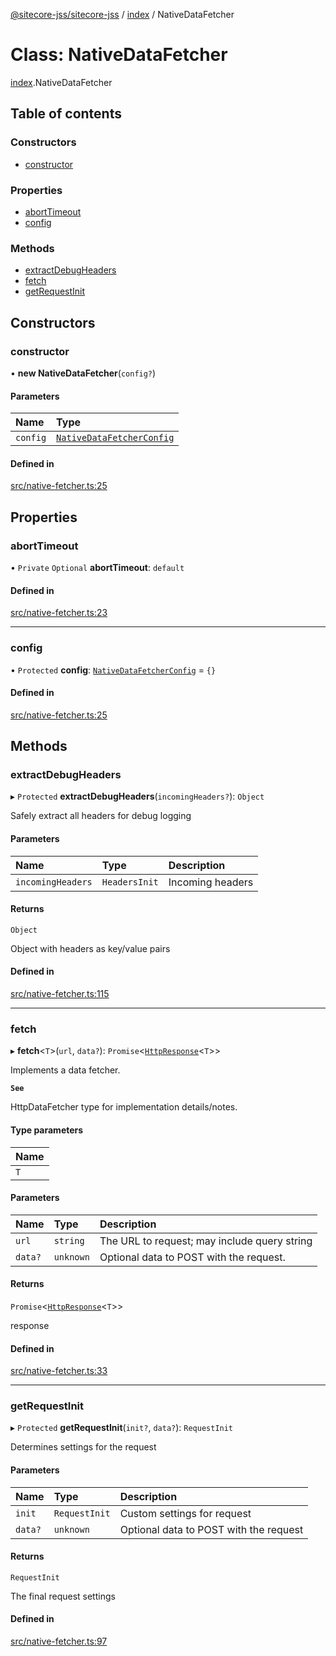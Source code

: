 [@sitecore-jss/sitecore-jss](../README.md) / [index](../modules/index.md) / NativeDataFetcher

# Class: NativeDataFetcher

[index](../modules/index.md).NativeDataFetcher

## Table of contents

### Constructors

- [constructor](index.NativeDataFetcher.md#constructor)

### Properties

- [abortTimeout](index.NativeDataFetcher.md#aborttimeout)
- [config](index.NativeDataFetcher.md#config)

### Methods

- [extractDebugHeaders](index.NativeDataFetcher.md#extractdebugheaders)
- [fetch](index.NativeDataFetcher.md#fetch)
- [getRequestInit](index.NativeDataFetcher.md#getrequestinit)

## Constructors

### constructor

• **new NativeDataFetcher**(`config?`)

#### Parameters

| Name     | Type                                                                     |
| :------- | :----------------------------------------------------------------------- |
| `config` | [`NativeDataFetcherConfig`](../modules/index.md#nativedatafetcherconfig) |

#### Defined in

[src/native-fetcher.ts:25](https://github.com/Sitecore/jss/blob/19e6229c3/packages/sitecore-jss/src/native-fetcher.ts#L25)

## Properties

### abortTimeout

• `Private` `Optional` **abortTimeout**: `default`

#### Defined in

[src/native-fetcher.ts:23](https://github.com/Sitecore/jss/blob/19e6229c3/packages/sitecore-jss/src/native-fetcher.ts#L23)

---

### config

• `Protected` **config**: [`NativeDataFetcherConfig`](../modules/index.md#nativedatafetcherconfig) = `{}`

#### Defined in

[src/native-fetcher.ts:25](https://github.com/Sitecore/jss/blob/19e6229c3/packages/sitecore-jss/src/native-fetcher.ts#L25)

## Methods

### extractDebugHeaders

▸ `Protected` **extractDebugHeaders**(`incomingHeaders?`): `Object`

Safely extract all headers for debug logging

#### Parameters

| Name              | Type          | Description      |
| :---------------- | :------------ | :--------------- |
| `incomingHeaders` | `HeadersInit` | Incoming headers |

#### Returns

`Object`

Object with headers as key/value pairs

#### Defined in

[src/native-fetcher.ts:115](https://github.com/Sitecore/jss/blob/19e6229c3/packages/sitecore-jss/src/native-fetcher.ts#L115)

---

### fetch

▸ **fetch**<`T`\>(`url`, `data?`): `Promise`<[`HttpResponse`](../interfaces/index.HttpResponse.md)<`T`\>\>

Implements a data fetcher.

**`See`**

HttpDataFetcher<T> type for implementation details/notes.

#### Type parameters

| Name |
| :--- |
| `T`  |

#### Parameters

| Name    | Type      | Description                                  |
| :------ | :-------- | :------------------------------------------- |
| `url`   | `string`  | The URL to request; may include query string |
| `data?` | `unknown` | Optional data to POST with the request.      |

#### Returns

`Promise`<[`HttpResponse`](../interfaces/index.HttpResponse.md)<`T`\>\>

response

#### Defined in

[src/native-fetcher.ts:33](https://github.com/Sitecore/jss/blob/19e6229c3/packages/sitecore-jss/src/native-fetcher.ts#L33)

---

### getRequestInit

▸ `Protected` **getRequestInit**(`init?`, `data?`): `RequestInit`

Determines settings for the request

#### Parameters

| Name    | Type          | Description                            |
| :------ | :------------ | :------------------------------------- |
| `init`  | `RequestInit` | Custom settings for request            |
| `data?` | `unknown`     | Optional data to POST with the request |

#### Returns

`RequestInit`

The final request settings

#### Defined in

[src/native-fetcher.ts:97](https://github.com/Sitecore/jss/blob/19e6229c3/packages/sitecore-jss/src/native-fetcher.ts#L97)
